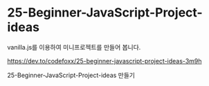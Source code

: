 # 25-Beginner-JavaScript-Project-ideas



vanilla.js를 이용하여 미니프로젝트를 만들어 봅니다.

https://dev.to/codefoxx/25-beginner-javascript-project-ideas-3m9h



 25-Beginner-JavaScript-Project-ideas 만들기 
